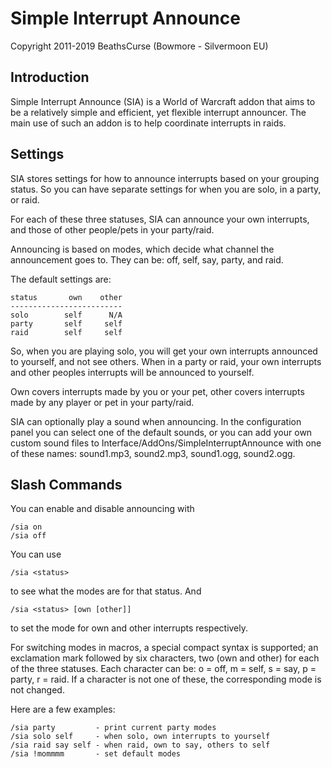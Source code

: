 
Simple Interrupt Announce
=========================

Copyright 2011-2019 BeathsCurse (Bowmore - Silvermoon EU)


Introduction
------------

Simple Interrupt Announce (SIA) is a World of Warcraft addon that aims to be
a relatively simple and efficient, yet flexible interrupt announcer. The main
use of such an addon is to help coordinate interrupts in raids.


Settings
--------

SIA stores settings for how to announce interrupts based on your grouping
status. So you can have separate settings for when you are solo, in a party,
or raid.

For each of these three statuses, SIA can announce your own interrupts, and
those of other people/pets in your party/raid.

Announcing is based on modes, which decide what channel the announcement goes
to. They can be: off, self, say, party, and raid.

The default settings are:

    status       own    other
    -------------------------
    solo        self      N/A
    party       self     self
    raid        self     self

So, when you are playing solo, you will get your own interrupts announced to
yourself, and not see others. When in a party or raid, your own interrupts and
other peoples interrupts will be announced to yourself.

Own covers interrupts made by you or your pet, other covers interrupts made
by any player or pet in your party/raid.

SIA can optionally play a sound when announcing. In the configuration panel
you can select one of the default sounds, or you can add your own custom sound
files to Interface/AddOns/SimpleInterruptAnnounce with one of these names:
sound1.mp3, sound2.mp3, sound1.ogg, sound2.ogg.


Slash Commands
--------------

You can enable and disable announcing with

    /sia on
    /sia off

You can use

    /sia <status>

to see what the modes are for that status. And

    /sia <status> [own [other]]

to set the mode for own and other interrupts respectively.

For switching modes in macros, a special compact syntax is supported; an
exclamation mark followed by six characters, two (own and other) for each
of the three statuses. Each character can be: o = off, m = self, s = say,
p = party, r = raid. If a character is not one of these, the corresponding
mode is not changed.

Here are a few examples:

    /sia party         - print current party modes
    /sia solo self     - when solo, own interrupts to yourself
    /sia raid say self - when raid, own to say, others to self
    /sia !mommmm       - set default modes
